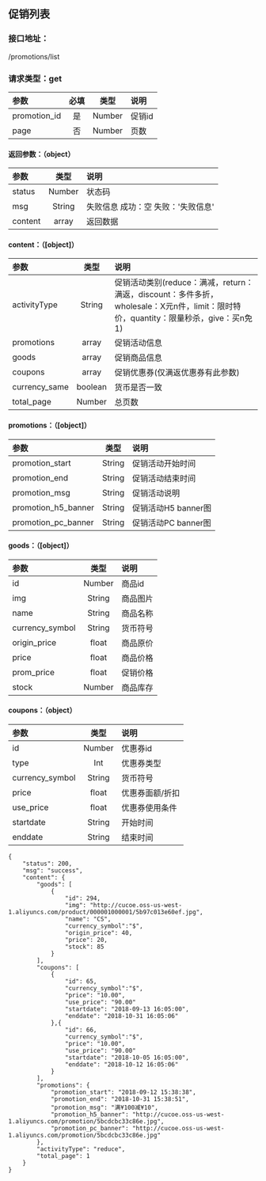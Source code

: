 ## 促销列表
### 接口地址：
/promotions/list
### 请求类型：get
| 参数 | 必填 | 类型 | 说明 |
|:---|:---:|:---:|:---|
| promotion_id | 是 | Number | 促销id |
| page | 否 | Number | 页数 |
####  返回参数：（object）
|参数 |  类型 | 说明|
| :--- |:---:| :---|
| status | Number | 状态码 |
| msg | String | 失败信息   成功：空   失败：'失败信息'|
| content | array | 返回数据 |

####  content：（[object]）
|参数 |  类型 | 说明|
| :--- |:---:| :---|
| activityType | String | 促销活动类别(reduce：满减，return：满返，discount：多件多折，wholesale：X元n件，limit：限时特价，quantity：限量秒杀，give：买n免1) |
| promotions | array | 促销活动信息 |
| goods | array | 促销商品信息 |
| coupons | array | 促销优惠券(仅满返优惠券有此参数) |
| currency_same | boolean | 货币是否一致 |
| total_page | Number | 总页数 |

####  promotions：（[object]）
|参数 |  类型 | 说明|
| :--- |:---:| :---|
| promotion_start | String | 促销活动开始时间 |
| promotion_end | String | 促销活动结束时间 |
| promotion_msg | String | 促销活动说明 |
| promotion_h5_banner | String | 促销活动H5 banner图 |
| promotion_pc_banner | String | 促销活动PC banner图 |

####  goods：（[object]）
|参数 |  类型 | 说明|
| :--- |:---:| :---|
| id | Number | 商品id |
| img | String | 商品图片 |
| name | String | 商品名称 |
|  currency_symbol  | String | 货币符号 |
| origin_price | float | 商品原价 |
| price | float | 商品价格 |
| prom_price | float | 促销价格 |
| stock | Number | 商品库存 |

####  coupons：（object）
|参数 |  类型 | 说明|
| :--- |:---:| :---|
| id | Number | 优惠券id |
| type  | Int | 优惠券类型 |
| currency_symbol  | String |货币符号 |
| price | float | 优惠券面额/折扣 |
| use_price | float | 优惠券使用条件 |
| startdate | String | 开始时间 |
| enddate | String | 结束时间 |
```
{
    "status": 200,
    "msg": "success",
    "content": {
        "goods": [
            {
                "id": 294,
                "img": "http://cucoe.oss-us-west-1.aliyuncs.com/product/000001000001/5b97c013e60ef.jpg",
                "name": "CS",
                "currency_symbol":"$",
                "origin_price": 40,
                "price": 20,
                "stock": 85
            }
        ],
        "coupons": [
            {
                "id": 65,
                "currency_symbol":"$",
                "price": "10.00",
                "use_price": "90.00"
                "startdate": "2018-09-13 16:05:00",
                "enddate": "2018-10-31 16:05:06"
            },{
                "id": 66,
                "currency_symbol":"$",
                "price": "10.00",
                "use_price": "90.00"
                "startdate": "2018-10-05 16:05:00",
                "enddate": "2018-10-12 16:05:06"
            }
        ],
        "promotions": {
            "promotion_start": "2018-09-12 15:38:38",
            "promotion_end": "2018-10-31 15:38:51",
            "promotion_msg": "满¥100减¥10",
            "promotion_h5_banner": "http://cucoe.oss-us-west-1.aliyuncs.com/promotion/5bcdcbc33c86e.jpg",
            "promotion_pc_banner": "http://cucoe.oss-us-west-1.aliyuncs.com/promotion/5bcdcbc33c86e.jpg"
        },
        "activityType": "reduce",
        "total_page": 1
    }
}
```
